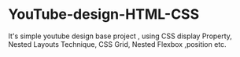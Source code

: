 # YouTube-design-HTML-CSS
It's simple youtube design base project , using CSS display Property, Nested Layouts Technique, CSS Grid, Nested Flexbox ,position etc.
